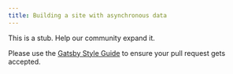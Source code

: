 ```yaml
---
title: Building a site with asynchronous data
---
```


This is a stub. Help our community expand it.

Please use the [Gatsby Style Guide](/contributing/gatsby-style-guide/) to ensure your pull request gets accepted.